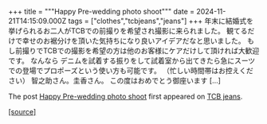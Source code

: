 +++
title = """Happy Pre-wedding photo shoot"""
date = 2024-11-21T14:15:09.000Z
tags = ["clothes","tcbjeans","jeans"]
+++
年末に結婚式を挙げられるお二人がTCBでの前撮りを希望され撮影に来られました。 観てるだけで幸せのお裾分けを頂いた気持ちになり良いアイデアだなと思いました。 もし前撮りでTCBでの撮影を希望の方は他のお客様にケアだけして頂ければ大歓迎です。 なんなら デニムを試着する振りをして試着室から出てきたら急にスーツでの登場でプロポーズという使い方も可能です。 （忙しい時間帯はお控えください） 智之助さん。圭香さん。 この度はおめでとう御座います \[…\]

The post [Happy Pre-wedding photo shoot](http://tcbjeans.com/2024/11/21/50101) first appeared on [TCB jeans](http://tcbjeans.com).

[[source]](http://tcbjeans.com/2024/11/21/50101)
